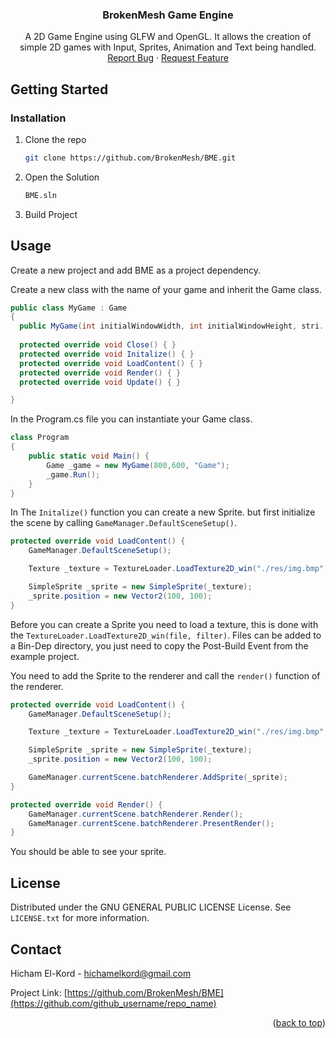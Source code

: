 <a name="readme-top"></a>

<div align="center">
<h3 align="center">BrokenMesh Game Engine</h3>

  <p align="center">
    A 2D Game Engine using GLFW and OpenGL. It allows the creation of simple 2D games with Input, Sprites, Animation and Text being handled. 
    <br />
    <a href="https://github.com/BrokenMesh/BME/issues">Report Bug</a>
    ·
    <a href="https://github.com/BrokenMesh/BME/issues">Request Feature</a>
  </p>
</div>


<!-- GETTING STARTED -->
## Getting Started

### Installation
1. Clone the repo
   ```sh
   git clone https://github.com/BrokenMesh/BME.git
   ```
2. Open the Solution
   ```sh
   BME.sln
   ```
3. Build Project

<!-- USAGE EXAMPLES -->
## Usage

Create a new project and add BME as a project dependency.

Create a new class with the name of your game and inherit the Game class.
```C#
public class MyGame : Game
{
  public MyGame(int initialWindowWidth, int initialWindowHeight, stri... 
  
  protected override void Close() { }
  protected override void Initalize() { }
  protected override void LoadContent() { }
  protected override void Render() { }
  protected override void Update() { }

}
```

In the Program.cs file you can instantiate your Game class.  
```C#
class Program
{
    public static void Main() {
        Game _game = new MyGame(800,600, "Game");
        _game.Run();
    }    
}
```

In The `Initalize()` function you can create a new Sprite. but first initialize the scene by calling `GameManager.DefaultSceneSetup()`.

```C#
protected override void LoadContent() {
    GameManager.DefaultSceneSetup();

    Texture _texture = TextureLoader.LoadTexture2D_win("./res/img.bmp", GL_LINEAR);

    SimpleSprite _sprite = new SimpleSprite(_texture);   
    _sprite.position = new Vector2(100, 100);
}
```
Before you can create a Sprite you need to load a texture, this is done with the `TextureLoader.LoadTexture2D_win(file, filter)`. Files can be added to a Bin-Dep directory, you just need to copy the Post-Build Event from the example project. 

You need to add the Sprite to the renderer and call the `render()` function of the renderer. 
```C#
protected override void LoadContent() {
    GameManager.DefaultSceneSetup();

    Texture _texture = TextureLoader.LoadTexture2D_win("./res/img.bmp", GL_LINEAR);

    SimpleSprite _sprite = new SimpleSprite(_texture);   
    _sprite.position = new Vector2(100, 100);

    GameManager.currentScene.batchRenderer.AddSprite(_sprite);
}

protected override void Render() {
    GameManager.currentScene.batchRenderer.Render();
    GameManager.currentScene.batchRenderer.PresentRender();
}
```

You should be able to see your sprite. 

<!-- LICENSE -->
## License

Distributed under the GNU GENERAL PUBLIC LICENSE License. See `LICENSE.txt` for more information.

<!-- CONTACT -->
## Contact

Hicham El-Kord - hichamelkord@gmail.com

Project Link: [https://github.com/BrokenMesh/BME](https://github.com/github_username/repo_name)


<p align="right">(<a href="#readme-top">back to top</a>)</p>





















